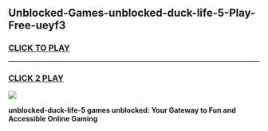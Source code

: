
## Unblocked-Games-unblocked-duck-life-5-Play-Free-ueyf3
<h3>
<a href="https://premium76.site?title=unblocked-duck-life-5&ref=18A1">CLICK TO PLAY</a></h3>
<hr>

<h3>
<a href="https://premium76.site?title=unblocked-duck-life-5&ref=18A1">CLICK 2 PLAY</a>
  
</h3>

<a href="https://premium76.site?title=unblocked-duck-life-5&ref=18A1"><img src="https://clearcache.store/games.png"></a>


**unblocked-duck-life-5 games unblocked: Your Gateway to Fun and Accessible Online Gaming**
